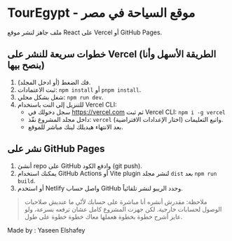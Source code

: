 # TourEgypt - موقع السياحة في مصر

ملف جاهز لنشر موقع React على Vercel أو GitHub Pages.

## خطوات سريعة للنشر على Vercel (الطريقة الأسهل وأنا بنصح بيها)
1. فك الضغط (أو ادخل المجلد).
2. ثبت الاعتمادات: `npm install` أو `pnpm install`.
3. شغل بشكل محلي: `npm run dev`.
4. للتنزيل إلى النت باستخدام Vercel CLI:
   - سجل دخولك في https://vercel.com ثم ثبت Vercel CLI: `npm i -g vercel`
   - داخل مجلد المشروع نفّذ: `vercel` واتبع التعليمات (اختار الإعدادات الافتراضية).
   - بعد الانتهاء هيديلك لينك مباشر للموقع.

## نشر على GitHub Pages
1. أنشئ repo على GitHub وادفع الكود (git push).
2. يمكنك استخدام GitHub Actions أو Vite plugin لنشر مجلد `dist` بعد `npm run build`.
3. أو استخدم Netlify واصل حساب GitHub وحدد الريبو لنشر تلقائياً.

> ملاحظة: مقدرش أنشره أنا مباشرة على حسابك لأنّي ما عنديش صلاحيات الوصول لحسابات خارجية. لكن جهزت المشروع كامل عشان ترفعه بسرعة، ولو عايز أشرح خطوة بخطوة هعملها معاك خطوة خطوة على طول.

Made by : Yaseen Elshafey

